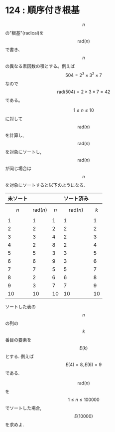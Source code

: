 # 124 : 順序付き根基

$$n$$の"根基"(radical)を$$\textrm{rad}(n)$$で書き、$$n$$の異なる素因数の積とする。例えば$$504 = 2^3 × 3^2 × 7$$なので$$\textrm{rad}(504) = 2 × 3 × 7 = 42$$である。

$$1 ≤ n ≤ 10$$に対して$$\textrm{rad}(n)$$を計算し,$$\textrm{rad}(n)$$を対象にソートし,$$\textrm{rad}(n)$$が同じ場合は$$n$$を対象にソートすると以下のようになる.

| 未ソート  |                     |       | ソート済み               |       |
| ----- | ------------------- | ----- | ------------------- | ----- |
| $$n$$ | $$\textrm{rad}(n)$$ | $$n$$ | $$\textrm{rad}(n)$$ | $$k$$ |
| 1     | 1                   | 1     | 1                   | 1     |
| 2     | 2                   | 2     | 2                   | 2     |
| 3     | 3                   | 4     | 2                   | 3     |
| 4     | 2                   | 8     | 2                   | 4     |
| 5     | 5                   | 3     | 3                   | 5     |
| 6     | 6                   | 9     | 3                   | 6     |
| 7     | 7                   | 5     | 5                   | 7     |
| 8     | 2                   | 6     | 6                   | 8     |
| 9     | 3                   | 7     | 7                   | 9     |
| 10    | 10                  | 10    | 10                  | 10    |

ソートした表の$$n$$の列の$$k$$番目の要素を$$E(k)$$とする. 例えば$$E(4) = 8, E(6) = 9$$である.

$$\textrm{rad}(n)$$を$$1 ≤ n ≤ 100000$$でソートした場合,$$E(10000)$$を求めよ.
